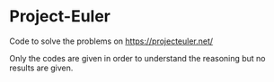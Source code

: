 # Project-Euler

Code to solve the problems on https://projecteuler.net/

Only the codes are given in order to understand the reasoning but no results are given.
